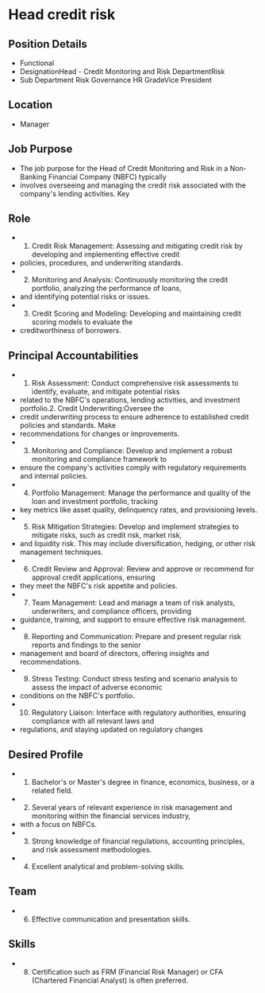 # Head credit risk

## Position Details

* Functional
* DesignationHead - Credit Monitoring and Risk DepartmentRisk
* Sub Department Risk Governance HR GradeVice President

## Location

* Manager

## Job Purpose

* The job purpose for the Head of Credit Monitoring and Risk in a Non-Banking Financial Company (NBFC) typically
* involves overseeing and managing the credit risk associated with the company's lending activities. Key

## Role

* 1. Credit Risk Management: Assessing and mitigating credit risk by developing and implementing effective credit
* policies, procedures, and underwriting standards.
* 2. Monitoring and Analysis: Continuously monitoring the credit portfolio, analyzing the performance of loans,
* and identifying potential risks or issues.
* 3. Credit Scoring and Modeling: Developing and maintaining credit scoring models to evaluate the
* creditworthiness of borrowers.

## Principal Accountabilities

* 1. Risk Assessment: Conduct comprehensive risk assessments to identify, evaluate, and mitigate potential risks
* related to the NBFC's operations, lending activities, and investment portfolio.2. Credit Underwriting:Oversee the
* credit underwriting process to ensure adherence to established credit policies and standards. Make
* recommendations for changes or improvements.
* 3. Monitoring and Compliance: Develop and implement a robust monitoring and compliance framework to
* ensure the company's activities comply with regulatory requirements and internal policies.
* 4. Portfolio Management: Manage the performance and quality of the loan and investment portfolio, tracking
* key metrics like asset quality, delinquency rates, and provisioning levels.
* 5. Risk Mitigation Strategies: Develop and implement strategies to mitigate risks, such as credit risk, market risk,
* and liquidity risk. This may include diversification, hedging, or other risk management techniques.
* 6. Credit Review and Approval: Review and approve or recommend for approval credit applications, ensuring
* they meet the NBFC's risk appetite and policies.
* 7. Team Management: Lead and manage a team of risk analysts, underwriters, and compliance officers, providing
* guidance, training, and support to ensure effective risk management.
* 8. Reporting and Communication: Prepare and present regular risk reports and findings to the senior
* management and board of directors, offering insights and recommendations.
* 9. Stress Testing: Conduct stress testing and scenario analysis to assess the impact of adverse economic
* conditions on the NBFC's portfolio.
* 10. Regulatory Liaison: Interface with regulatory authorities, ensuring compliance with all relevant laws and
* regulations, and staying updated on regulatory changes

## Desired Profile

* 1. Bachelor's or Master's degree in finance, economics, business, or a related field.
* 2. Several years of relevant experience in risk management and monitoring within the financial services industry,
* with a focus on NBFCs.
* 3. Strong knowledge of financial regulations, accounting principles, and risk assessment methodologies.
* 4. Excellent analytical and problem-solving skills.

## Team

* 6. Effective communication and presentation skills.

## Skills

* 8. Certification such as FRM (Financial Risk Manager) or CFA (Chartered Financial Analyst) is often preferred.
